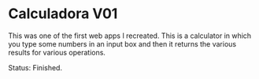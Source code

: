 <H1>Calculadora V01</H1>
<p>This was one of the first web apps I recreated. This is a calculator in which you type some numbers in an input box and then it returns the various results for various operations.</p>
<p>Status: Finished.</p>
